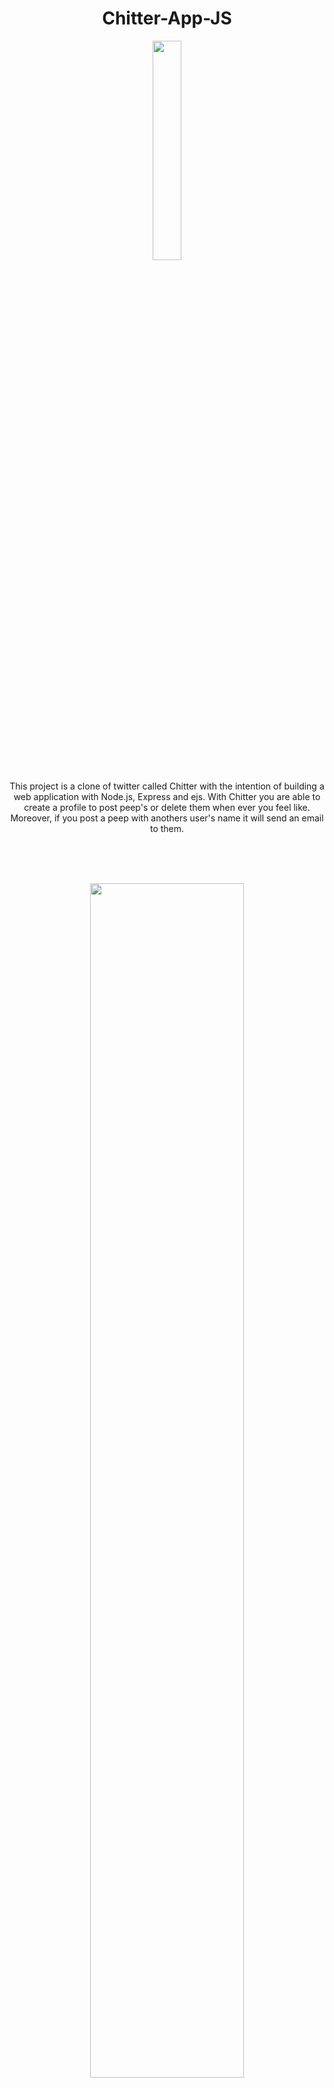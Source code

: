 <h1 align="center">Chitter-App-JS</h1> 

<p align="center"><img width="30%" src="https://user-images.githubusercontent.com/71974361/120532902-18b80f00-c3d8-11eb-8cbd-f015180b17b1.gif"></img></p>

<p align="center">This project is a clone of twitter called Chitter with the intention of building a web application with Node.js, Express and ejs. With Chitter you are able to create a profile to post peep's or delete them when ever you feel like. Moreover, if you post a peep with anothers user's name it will send an email to them.</p>  
</br> 
</br>
</br>
<p align="center"><img width="70%" src="https://user-images.githubusercontent.com/71974361/120712720-e9c59a00-c4b8-11eb-95c0-463550cfdbeb.png"></p> 

<p align="center"><img width="70%" src="https://user-images.githubusercontent.com/71974361/120712968-37420700-c4b9-11eb-8a39-4c829ce2b9ef.png"></p>
</br>
</br>
<h2 align="center">Tech Stack</h2>

<h3 align="center">Front End</h3>
<p align="center"><img src="https://img.shields.io/badge/-HTML5-black?logo=HTML5&logoColor=blue"> <img src="https://img.shields.io/badge/-CSS3-black?logo=CSS3&logoColor=red"> <img src="https://img.shields.io/badge/-ejs-black?logo=PowerShell&logoColor=green"> </p> 

<h3 align="center">Back End</h3>
<p align="center"> <img src="https://img.shields.io/badge/-Node.js-black?logo=Node.js&logoColor=yellow"> </p>  

<h3 align="center">Middleware</h3>
<p align="center"> <img src="https://img.shields.io/badge/-Express-black?logo=Express&logoColor=white"> </p>  

<h3 align="center">Dependencies</h3> 
<p align="center"> <img src="https://img.shields.io/badge/-Nodemon-black?logo=Nodemon&logoColor=green"> <img src="https://img.shields.io/badge/-supertest-black?logo=npm&logoColor=red"> <img src="https://img.shields.io/badge/-express session-black?logo=npm&logoColor=orang"> <img src="https://img.shields.io/badge/-sendgrid/mail-black?logo=npm&logoColor=red">  </p>  

<h3 align="center">Database</h3>  
<p align="center"><img src="https://img.shields.io/badge/-PostgreSQL-black?logo=PostgreSQL&logoColor=lightgrey"></p>

<h3 align="center">Testing</h3> 
<p align="center"><img src="https://img.shields.io/badge/-Jest-black?logo=Jest&logoColor=hotpink"></p>

<h3 align="center">API</h3>
<p align="center"><img src="https://img.shields.io/badge/-SendGrid-black?logo=Minutemailer&logoColor=blue"></p>


<h2>How to set up?</h2> 



<h2>User Stors</h2> 

``` 
As a Maker
So that I can let people know what I am doing  
I want to post a message (peep) to chitter
```  
✅

``` 
As a maker
So that I can see what others are saying  
I want to see all peeps in reverse chronological order
```  
✅

``` 
As a Maker
So that I can better appreciate the context of a peep
I want to see the time at which it was made
```  
✅

``` 
As a Maker
So that I can post messages on Chitter as me
I want to sign up for Chitter
```
✅

```
As a Maker
So that only I can post messages on Chitter as me
I want to log in to Chitter
```  
✅

``` 
As a Maker
So that I can avoid others posting messages on Chitter as me
I want to log out of Chitter
``` 
✅

``` 
As a Maker
So that I can stay constantly tapped in to the shouty box of Chitter
I want to receive an email if I am tagged in a Peep
```
✅
